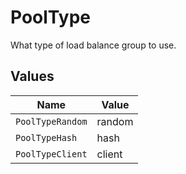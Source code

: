 # PoolType

What type of load balance group to use.


## Values

| Name             | Value            |
| ---------------- | ---------------- |
| `PoolTypeRandom` | random           |
| `PoolTypeHash`   | hash             |
| `PoolTypeClient` | client           |